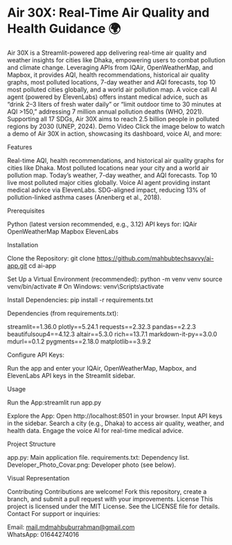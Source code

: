 # **Air 30X: Real-Time Air Quality and Health Guidance 🌍**

Air 30X is a Streamlit-powered app delivering real-time air quality and weather insights for cities like Dhaka, empowering users to combat pollution and climate change. Leveraging APIs from IQAir, OpenWeatherMap, and Mapbox, it provides AQI, health recommendations, historical air quality graphs, most polluted locations, 7-day weather and AQI forecasts, top 10 most polluted cities globally, and a world air pollution map. A voice call AI agent (powered by ElevenLabs) offers instant medical advice, such as “drink 2–3 liters of fresh water daily” or “limit outdoor time to 30 minutes at AQI >150,” addressing 7 million annual pollution deaths (WHO, 2021). Supporting all 17 SDGs, Air 30X aims to reach 2.5 billion people in polluted regions by 2030 (UNEP, 2024).
Demo Video
Click the image below to watch a demo of Air 30X in action, showcasing its dashboard, voice AI, and more:

Features

Real-time AQI, health recommendations, and historical air quality graphs for cities like Dhaka.
Most polluted locations near your city and a world air pollution map.
Today’s weather, 7-day weather, and AQI forecasts.
Top 10 live most polluted major cities globally.
Voice AI agent providing instant medical advice via ElevenLabs.
SDG-aligned impact, reducing 13% of pollution-linked asthma cases (Anenberg et al., 2018).

Prerequisites

Python (latest version recommended, e.g., 3.12)
API keys for:
IQAir
OpenWeatherMap
Mapbox
ElevenLabs



Installation

Clone the Repository:
git clone https://github.com/mahbubtechsavvy/ai-app.git
cd ai-app


Set Up a Virtual Environment (recommended):
python -m venv venv
source venv/bin/activate  # On Windows: venv\Scripts\activate


Install Dependencies:
pip install -r requirements.txt

Dependencies (from requirements.txt):

streamlit==1.36.0
plotly==5.24.1
requests==2.32.3
pandas==2.2.3
beautifulsoup4==4.12.3
altair==5.3.0
rich==13.7.1
markdown-it-py==3.0.0
mdurl==0.1.2
pygments==2.18.0
matplotlib==3.9.2


Configure API Keys:

Run the app and enter your IQAir, OpenWeatherMap, Mapbox, and ElevenLabs API keys in the Streamlit sidebar.



Usage

Run the App:streamlit run app.py


Explore the App:
Open http://localhost:8501 in your browser.
Input API keys in the sidebar.
Search a city (e.g., Dhaka) to access air quality, weather, and health data.
Engage the voice AI for real-time medical advice.



Project Structure

app.py: Main application file.
requirements.txt: Dependency list.
Developer_Photo_Covar.png: Developer photo (see below).

Visual Representation

Contributing
Contributions are welcome! Fork this repository, create a branch, and submit a pull request with your improvements.
License
This project is licensed under the MIT License. See the LICENSE file for details.
Contact
For support or inquiries:  

Email: mail.mdmahbuburrahman@gmail.com  
WhatsApp: 01644274016

